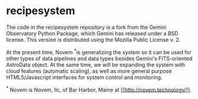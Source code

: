 recipesystem
============

The code in the recipesystem repository is a fork from the Gemini Observatory Python Package, which Gemini has
released under a BSD license.  This version is distributed using the Mozilla Public License v. 2.

At the present time, Novem <sup>*</sup>is generalizing the system so it can be used for other types of data pipelines and data types
besides Gemini's FITS-oriented AstroData object. At the same time, we will be expanding the system with cloud features
(automatic scaling), as well as more general purpose HTML5/Javascript interfaces for system control and monitoring.


<sup>*</sup> Novem is Novem, llc, of Bar Harbor, Maine at [[http://novem.technology/]].
